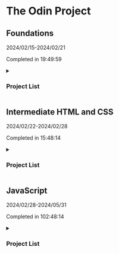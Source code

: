 # The Odin Project

## Foundations

2024/02/15-2024/02/21

Completed in 19:49:59

<details>
  <summary><h3>Project List</h3></summary>

### Recipes

Completed 2024/02/16

[Live Preview](https://peterkost.github.io/the-odin-project/01-foundations/01-recipes/)

### Landing Page

Completed 2024/02/17

[Live Preview](https://peterkost.github.io/the-odin-project/01-foundations/02-landing-page/)

### Rock Paper Scissors

Completed 2024/02/17

[Live Preview](https://peterkost.github.io/the-odin-project/01-foundations/03-rock-paper-scissors/)

### Etch-A-Sketch

Completed 2024/02/19

[Live Preview](https://peterkost.github.io/the-odin-project/01-foundations/04-etch-a-sketch/)

### Calculator

Completed 2024/02/21

[Live Preview](https://peterkost.github.io/the-odin-project/01-foundations/05-calculator/)

</details>

## Intermediate HTML and CSS

2024/02/22-2024/02/28

Completed in 15:48:14

<details>
  <summary><h3>Project List</h3></summary>

### Sign up form

Completed 2024/02/27

[Live Preview](https://peterkost.github.io/the-odin-project/02-intermediate-html-and-css/01-sign-up-form/)

### Admin dashboard

Completed 2024/02/28

Making this made me appreciate component based libraries. Even a single page like this gets out of hand when you have multiple similar components. The CSS could be cleaned up a bit, but it still would be too long.

[Live Preview](https://peterkost.github.io/the-odin-project/02-intermediate-html-and-css/02-admin-dashboard/)

</details>

## JavaScript

2024/02/28-2024/05/31

Completed in 102:48:14

<details>
  <summary><h3>Project List</h3></summary>

### Library

Completed 2024/02/28

[Live Preview](https://peterkost.github.io/the-odin-project/03-javascript/01-library)

### Tic Tac Toe

Completed 2024/03/04

[Live Preview](https://peterkost.github.io/the-odin-project/03-javascript/02-tic-tac-toe)

### Restaurant

Completed 2024/03/14

[Live Preview](https://peterkost.github.io/the-odin-project/03-javascript/03-restaurant-page/dist/)

### ToDo

Completed 2024/03/28

[Live Preview](https://peterkost.github.io/the-odin-project/03-javascript/04-todo/dist/)

### Weather

Completed 2024/04/01

[Live Preview](https://peterkost.github.io/the-odin-project/03-javascript/05-weather/dist/)

### Recursion

Completed 2024/04/02

### Linked List

Completed 2024/04/13

### Hash Map

Completed 2024/04/14

Extra credit (Hash Set) completed on 2024/04/27

### Binary Search Tree

Completed 2024/05/22

### Knights Travails

Completed 2024/05/23

### Testing Practice

Completed 2024/05/27

Coincidentally read Farley's Modern Software Engineering at the same time as doing this lesson. TDD is pretty based. I will now go and evangelize this new and exciting thing I just learned.

### Battleship

Completed 2024/05/31

Decided not to spend any time polishing this or implementing the extra features. I may comeback to it, but for now I have no intention of demoing this so I feel like it is not worth the effort.

[Live Preview](https://peterkost.github.io/the-odin-project/03-javascript/12-battleship/dist/)

</details>
